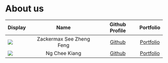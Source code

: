 # About us
Display |     Name      | Github Profile | Portfolio 
--------|:-------------:|:--------------:|:---------:
![](https://via.placeholder.com/100.png?text=Photo) | Zackermax See Zheng Feng | [Github](https://github.com/Zackermax) | [Portfolio](docs/team/zackermaxsee.md)
![](https://via.placeholder.com/100.png?text=Photo) | Ng Chee Kiang | [Github](https://github.com/CheeKiangg) | [Portfolio](docs/team/CheeKiang.md)